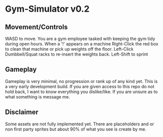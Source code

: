 # Gym-Simulator v0.2

## Movement/Controls
WASD to move. You are a gym employee tasked with keeping the gym tidy during open hours. 
When a '!' appears on a machine Right-Click the red box to clean that machine or pick up weights off the floor.
Left-Click Dumbbell/Squat racks to re-insert the weights back.
Left-Shift to sprint

## Gameplay
Gameplay is very minimal, no progression or rank up of any kind yet. This is a very early development build. 
If you are given access to this repo do not hold back, I want to know everything you dislike/like. 
If you are unsure as to what something is message me.

## Disclaimer
Some assets are not fully implemented yet. There are placeholders and or non first party sprites but about 90% of what you see is create by me. 

